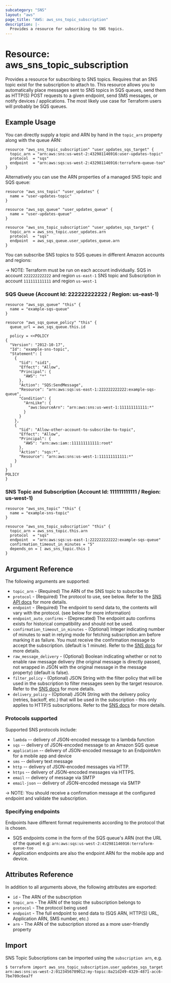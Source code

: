 ```yaml
---
subcategory: "SNS"
layout: "aws"
page_title: "AWS: aws_sns_topic_subscription"
description: |-
  Provides a resource for subscribing to SNS topics.
---
```


# Resource: aws_sns_topic_subscription

  Provides a resource for subscribing to SNS topics. Requires that an SNS topic exist for the subscription to attach to.
This resource allows you to automatically place messages sent to SNS topics in SQS queues, send them as HTTP(S) POST requests
to a given endpoint, send SMS messages, or notify devices / applications. The most likely use case for Terraform users will
probably be SQS queues.

## Example Usage

You can directly supply a topic and ARN by hand in the `topic_arn` property along with the queue ARN:

```hcl
resource "aws_sns_topic_subscription" "user_updates_sqs_target" {
  topic_arn = "arn:aws:sns:us-west-2:432981146916:user-updates-topic"
  protocol  = "sqs"
  endpoint  = "arn:aws:sqs:us-west-2:432981146916:terraform-queue-too"
}
```

Alternatively you can use the ARN properties of a managed SNS topic and SQS queue:

```hcl
resource "aws_sns_topic" "user_updates" {
  name = "user-updates-topic"
}

resource "aws_sqs_queue" "user_updates_queue" {
  name = "user-updates-queue"
}

resource "aws_sns_topic_subscription" "user_updates_sqs_target" {
  topic_arn = aws_sns_topic.user_updates.arn
  protocol  = "sqs"
  endpoint  = aws_sqs_queue.user_updates_queue.arn
}
```

You can subscribe SNS topics to SQS queues in different Amazon accounts and regions:

-> NOTE:
Terraform must be run on each account individually.
SQS in account `222222222222` and region `us-east-1`
SNS topic and Subscription in account `111111111111` and region `us-west-1`

### SQS Queue (Account Id: 222222222222 /  Region: us-east-1)

```hcl
resource "aws_sqs_queue" "this" {
  name = "example-sqs-queue"
}

resource "aws_sqs_queue_policy" "this" {
  queue_url = aws_sqs_queue.this.id

  policy = <<POLICY
{
  "Version": "2012-10-17",
  "Id": "example-sns-topic",
  "Statement": [
    {
      "Sid": "sid1",
      "Effect": "Allow",
      "Principal": {
        "AWS": "*"
      },
      "Action": "SQS:SendMessage",
      "Resource": "arn:aws:sqs:us-east-1:222222222222:example-sqs-queue",
      "Condition": {
        "ArnLike": {
          "aws:SourceArn": "arn:aws:sns:us-west-1:111111111111:*"
        }
      }
    },
    {
      "Sid": "Allow-other-account-to-subscribe-to-topic",
      "Effect": "Allow",
      "Principal": {
        "AWS": "arn:aws:iam::111111111111:root"
      },
      "Action": "sqs:*",
      "Resource": "arn:aws:sns:us-west-1:111111111111:*"
    }
  ]
}
POLICY
}
```

### SNS Topic and Subscription (Account Id: 111111111111 / Region: us-west-1)
```hcl
resource "aws_sns_topic" "this" {
  name = "example-sns-topic"
}

resource "aws_sns_topic_subscription" "this" {
  topic_arn = aws_sns_topic.this.arn
  protocol  = "sqs"
  endpoint  = "arn:aws:sqs:us-east-1:222222222222:example-sqs-queue"
  confirmation_timeout_in_minutes = "5"
  depends_on = [ aws_sns_topic.this ]
}
```

## Argument Reference

The following arguments are supported:

* `topic_arn` - (Required) The ARN of the SNS topic to subscribe to
* `protocol` - (Required) The protocol to use, see below. Refer to the [SNS API docs](https://docs.aws.amazon.com/sns/latest/api/API_Subscribe.html) for more details.
* `endpoint` - (Required) The endpoint to send data to, the contents will vary with the protocol. (see below for more information)
* `endpoint_auto_confirms` - (Deprecated) The endpoint auto confirms exists for historical compatibility and should not be used.
* `confirmation_timeout_in_minutes` - (Optional) Integer indicating number of minutes to wait in retying mode for fetching subscription arn before marking it as failure. You must receive the confirmation message to accept the subscription. (default is 1 minute). Refer to the [SNS docs](https://docs.aws.amazon.com/sns/latest/dg/sns-send-message-to-sqs-cross-account.html) for more details.
* `raw_message_delivery` - (Optional) Boolean indicating whether or not to enable raw message delivery (the original message is directly passed, not wrapped in JSON with the original message in the message property) (default is false).
* `filter_policy` - (Optional) JSON String with the filter policy that will be used in the subscription to filter messages seen by the target resource. Refer to the [SNS docs](https://docs.aws.amazon.com/sns/latest/dg/message-filtering.html) for more details.
* `delivery_policy` - (Optional) JSON String with the delivery policy (retries, backoff, etc.) that will be used in the subscription - this only applies to HTTP/S subscriptions. Refer to the [SNS docs](https://docs.aws.amazon.com/sns/latest/dg/DeliveryPolicies.html) for more details.

### Protocols supported

Supported SNS protocols include:

* `lambda` -- delivery of JSON-encoded message to a lambda function
* `sqs` -- delivery of JSON-encoded message to an Amazon SQS queue
* `application` -- delivery of JSON-encoded message to an EndpointArn for a mobile app and device
* `sms` -- delivery text message
* `http` -- delivery of JSON-encoded messages via HTTP.
* `https` -- delivery of JSON-encoded messages via HTTPS.
* `email` -- delivery of message via SMTP
* `email-json` -- delivery of JSON-encoded message via SMTP

-> NOTE:
You should receive a confirmation message at the configured endpoint and validate the subscription.

### Specifying endpoints

Endpoints have different format requirements according to the protocol that is chosen.

* SQS endpoints come in the form of the SQS queue's ARN (not the URL of the queue) e.g: `arn:aws:sqs:us-west-2:432981146916:terraform-queue-too`
* Application endpoints are also the endpoint ARN for the mobile app and device.

## Attributes Reference

In addition to all arguments above, the following attributes are exported:

* `id` - The ARN of the subscription
* `topic_arn` - The ARN of the topic the subscription belongs to
* `protocol` - The protocol being used
* `endpoint` - The full endpoint to send data to (SQS ARN, HTTP(S) URL, Application ARN, SMS number, etc.)
* `arn` - The ARN of the subscription stored as a more user-friendly property

## Import

SNS Topic Subscriptions can be imported using the `subscription arn`, e.g.

```
$ terraform import aws_sns_topic_subscription.user_updates_sqs_target arn:aws:sns:us-west-2:0123456789012:my-topic:8a21d249-4329-4871-acc6-7be709c6ea7f
```

